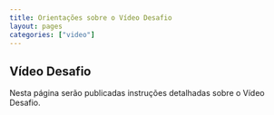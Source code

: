 ```yaml
---
title: Orientações sobre o Vídeo Desafio
layout: pages
categories: ["video"]
---
```

## Vídeo Desafio

Nesta página serão publicadas instruções detalhadas sobre o Vídeo Desafio.